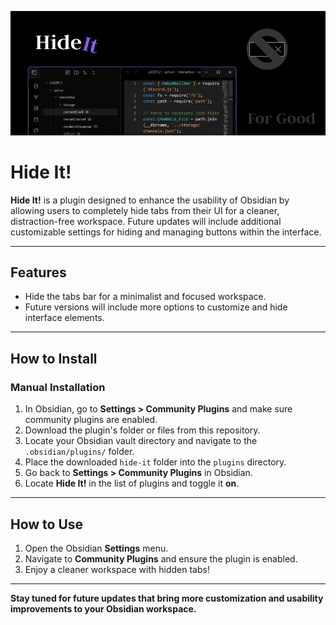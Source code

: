 ![Hide It!](./Hide-It-PNG.png)

# **Hide It!**

**Hide It!** is a plugin designed to enhance the usability of Obsidian by allowing users to completely hide tabs from their UI for a cleaner, distraction-free workspace. Future updates will include additional customizable settings for hiding and managing buttons within the interface.

---

## **Features**
- Hide the tabs bar for a minimalist and focused workspace.
- Future versions will include more options to customize and hide interface elements.

---

## **How to Install**

### **Manual Installation**
1. In Obsidian, go to **Settings > Community Plugins** and make sure community plugins are enabled.
2. Download the plugin's folder or files from this repository.
3. Locate your Obsidian vault directory and navigate to the `.obsidian/plugins/` folder.
4. Place the downloaded `hide-it` folder into the `plugins` directory.
5. Go back to **Settings > Community Plugins** in Obsidian.
6. Locate **Hide It!** in the list of plugins and toggle it **on**.

---

## **How to Use**
1. Open the Obsidian **Settings** menu.
2. Navigate to **Community Plugins** and ensure the plugin is enabled.
3. Enjoy a cleaner workspace with hidden tabs!

---

**Stay tuned for future updates that bring more customization and usability improvements to your Obsidian workspace.**
